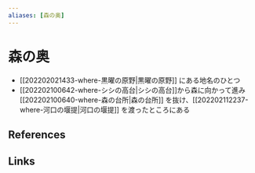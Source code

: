 ```yaml
---
aliases: [森の奥]
---
```

# 森の奥

- [[202202021433-where-黒曜の原野|黒曜の原野]] にある地名のひとつ
- [[202202100642-where-シシの高台|シシの高台]]から森に向かって進み [[202202100640-where-森の台所|森の台所]] を抜け、[[202202112237-where-河口の堰提|河口の堰提]] を渡ったところにある


## References



## Links





